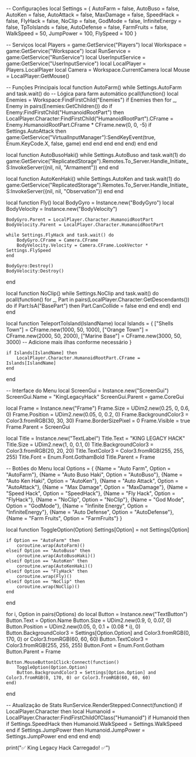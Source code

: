 -- Configurações
local Settings = {
    AutoFarm = false,
    AutoBuso = false,
    AutoKen = false,
    AutoAttack = false,
    MaxDamage = false,
    SpeedHack = false,
    FlyHack = false,
    NoClip = false,
    GodMode = false,
    InfiniteEnergy = false,
    TpToIslands = false,
    AutoDefense = false,
    FarmFruits = false,
    WalkSpeed = 50,
    JumpPower = 100,
    FlySpeed = 100
}

-- Serviços
local Players = game:GetService("Players")
local Workspace = game:GetService("Workspace")
local RunService = game:GetService("RunService")
local UserInputService = game:GetService("UserInputService")
local LocalPlayer = Players.LocalPlayer
local Camera = Workspace.CurrentCamera
local Mouse = LocalPlayer:GetMouse()

-- Funções Principais
local function AutoFarm()
    while Settings.AutoFarm and task.wait() do
        -- Lógica para farm automático
        pcall(function()
            local Enemies = Workspace:FindFirstChild("Enemies")
            if Enemies then
                for _, Enemy in pairs(Enemies:GetChildren()) do
                    if Enemy:FindFirstChild("HumanoidRootPart") then
                        LocalPlayer.Character:FindFirstChild("HumanoidRootPart").CFrame = Enemy.HumanoidRootPart.CFrame * CFrame.new(0, 0, -5)
                        if Settings.AutoAttack then
                            game:GetService("VirtualInputManager"):SendKeyEvent(true, Enum.KeyCode.X, false, game)
                        end
                    end
                end
            end
        end)
    end
end

local function AutoBusoHaki()
    while Settings.AutoBuso and task.wait(1) do
        game:GetService("ReplicatedStorage").Remotes.To_Server.Handle_Initiate_S:InvokeServer({nil, nil, "Armament"})
    end
end

local function AutoKenHaki()
    while Settings.AutoKen and task.wait(1) do
        game:GetService("ReplicatedStorage").Remotes.To_Server.Handle_Initiate_S:InvokeServer({nil, nil, "Observation"})
    end
end

local function Fly()
    local BodyGyro = Instance.new("BodyGyro")
    local BodyVelocity = Instance.new("BodyVelocity")
    
    BodyGyro.Parent = LocalPlayer.Character.HumanoidRootPart
    BodyVelocity.Parent = LocalPlayer.Character.HumanoidRootPart
    
    while Settings.FlyHack and task.wait() do
        BodyGyro.CFrame = Camera.CFrame
        BodyVelocity.Velocity = Camera.CFrame.LookVector * Settings.FlySpeed
    end
    
    BodyGyro:Destroy()
    BodyVelocity:Destroy()
end

local function NoClip()
    while Settings.NoClip and task.wait() do
        pcall(function()
            for _, Part in pairs(LocalPlayer.Character:GetDescendants()) do
                if Part:IsA("BasePart") then
                    Part.CanCollide = false
                end
            end
        end)
    end
end

local function TeleportToIsland(IslandName)
    local Islands = {
        ["Shells Town"] = CFrame.new(1000, 50, 1000),
        ["Orange Town"] = CFrame.new(2000, 50, 2000),
        ["Marine Base"] = CFrame.new(3000, 50, 3000)
        -- Adicione mais ilhas conforme necessário
    }
    
    if Islands[IslandName] then
        LocalPlayer.Character.HumanoidRootPart.CFrame = Islands[IslandName]
    end
end

-- Interface do Menu
local ScreenGui = Instance.new("ScreenGui")
ScreenGui.Name = "KingLegacyHack"
ScreenGui.Parent = game.CoreGui

local Frame = Instance.new("Frame")
Frame.Size = UDim2.new(0.25, 0, 0.6, 0)
Frame.Position = UDim2.new(0.05, 0, 0.2, 0)
Frame.BackgroundColor3 = Color3.fromRGB(30, 30, 30)
Frame.BorderSizePixel = 0
Frame.Visible = true
Frame.Parent = ScreenGui

local Title = Instance.new("TextLabel")
Title.Text = "KING LEGACY HACK"
Title.Size = UDim2.new(1, 0, 0.1, 0)
Title.BackgroundColor3 = Color3.fromRGB(20, 20, 20)
Title.TextColor3 = Color3.fromRGB(255, 255, 255)
Title.Font = Enum.Font.GothamBold
Title.Parent = Frame

-- Botões do Menu
local Options = {
    {Name = "Auto Farm", Option = "AutoFarm"},
    {Name = "Auto Buso Haki", Option = "AutoBuso"},
    {Name = "Auto Ken Haki", Option = "AutoKen"},
    {Name = "Auto Attack", Option = "AutoAttack"},
    {Name = "Max Damage", Option = "MaxDamage"},
    {Name = "Speed Hack", Option = "SpeedHack"},
    {Name = "Fly Hack", Option = "FlyHack"},
    {Name = "NoClip", Option = "NoClip"},
    {Name = "God Mode", Option = "GodMode"},
    {Name = "Infinite Energy", Option = "InfiniteEnergy"},
    {Name = "Auto Defense", Option = "AutoDefense"},
    {Name = "Farm Fruits", Option = "FarmFruits"}
}

local function ToggleOption(Option)
    Settings[Option] = not Settings[Option]
    
    if Option == "AutoFarm" then
        coroutine.wrap(AutoFarm)()
    elseif Option == "AutoBuso" then
        coroutine.wrap(AutoBusoHaki)()
    elseif Option == "AutoKen" then
        coroutine.wrap(AutoKenHaki)()
    elseif Option == "FlyHack" then
        coroutine.wrap(Fly)()
    elseif Option == "NoClip" then
        coroutine.wrap(NoClip)()
    end
end

for i, Option in pairs(Options) do
    local Button = Instance.new("TextButton")
    Button.Text = Option.Name
    Button.Size = UDim2.new(0.9, 0, 0.07, 0)
    Button.Position = UDim2.new(0.05, 0, 0.1 + (0.08 * i), 0)
    Button.BackgroundColor3 = Settings[Option.Option] and Color3.fromRGB(0, 170, 0) or Color3.fromRGB(60, 60, 60)
    Button.TextColor3 = Color3.fromRGB(255, 255, 255)
    Button.Font = Enum.Font.Gotham
    Button.Parent = Frame
    
    Button.MouseButton1Click:Connect(function()
        ToggleOption(Option.Option)
        Button.BackgroundColor3 = Settings[Option.Option] and Color3.fromRGB(0, 170, 0) or Color3.fromRGB(60, 60, 60)
    end)
end

-- Atualização de Stats
RunService.RenderStepped:Connect(function()
    if LocalPlayer.Character then
        local Humanoid = LocalPlayer.Character:FindFirstChildOfClass("Humanoid")
        if Humanoid then
            if Settings.SpeedHack then
                Humanoid.WalkSpeed = Settings.WalkSpeed
            end
            if Settings.JumpPower then
                Humanoid.JumpPower = Settings.JumpPower
            end
        end
    end
end)

print("✅ King Legacy Hack Carregado! ✅")
